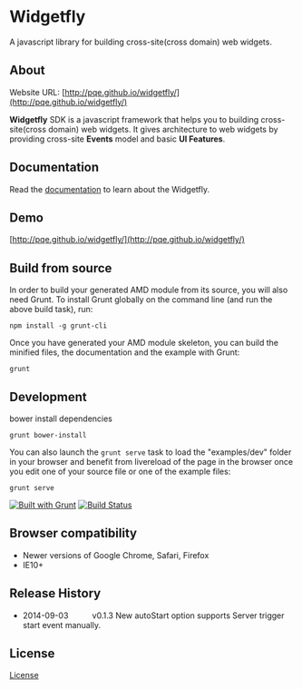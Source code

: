 Widgetfly
==============

A javascript library for building cross-site(cross domain) web widgets.

About
--------------

Website URL: [http://pqe.github.io/widgetfly/](http://pqe.github.io/widgetfly/)

**Widgetfly** SDK is a javascript framework that helps you to building cross-site(cross domain) web widgets. It gives architecture to web widgets by providing cross-site **Events** model and basic **UI Features**.

Documentation
--------------
Read the [documentation](docs/README.md) to learn about the Widgetfly.

Demo
--------------
[http://pqe.github.io/widgetfly/](http://pqe.github.io/widgetfly/)


Build from source
--------------

In order to build your generated AMD module from its source, you will also need Grunt. To install Grunt globally on the command line (and run the above build task), run:

```shell
npm install -g grunt-cli
```

Once you have generated your AMD module skeleton, you can build the minified files, the documentation and the example with Grunt:

```shell
grunt
```

Development
--------------

bower install dependencies

```shell
grunt bower-install
```

You can also launch the `grunt serve` task to load the "examples/dev" folder in your browser and benefit from livereload of the page in the browser once you edit one of your source file or one of the example files:

```shell
grunt serve
```

[![Built with Grunt](https://cdn.gruntjs.com/builtwith.png)](http://gruntjs.com/)
[![Build Status](https://travis-ci.org/pqe/widgetfly.svg?branch=master)](https://travis-ci.org/pqe/widgetfly)


Browser compatibility
--------------

 - Newer versions of Google Chrome, Safari, Firefox
 - IE10+

## Release History
 * 2014-09-03   v0.1.3 New autoStart option supports Server trigger start event manually.


License
--------------

[License](https://github.com/pqe/widgetfly/blob/master/LICENSE)
